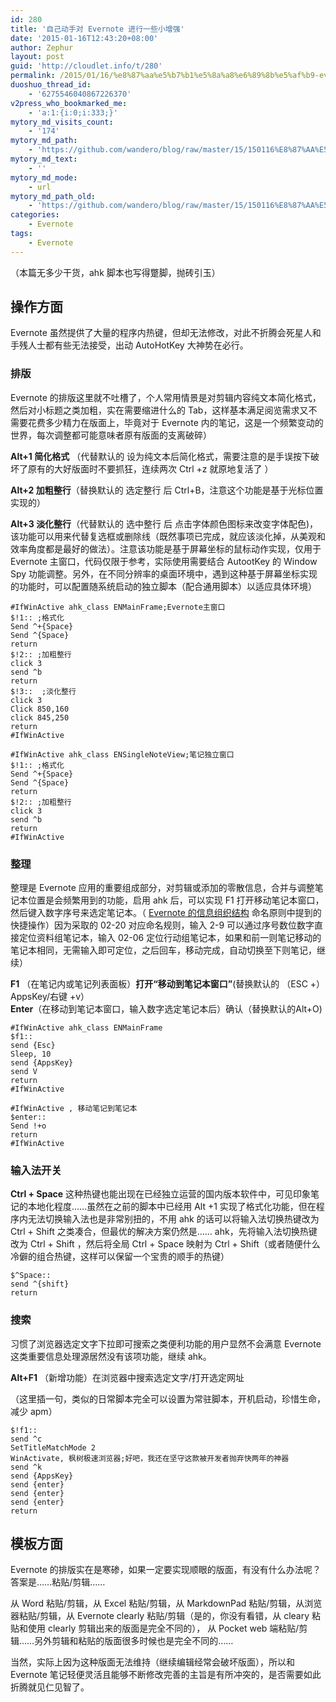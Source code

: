 ```yaml
---
id: 280
title: '自己动手对 Evernote 进行一些小增强'
date: '2015-01-16T12:43:20+08:00'
author: Zephur
layout: post
guid: 'http://cloudlet.info/t/280'
permalink: /2015/01/16/%e8%87%aa%e5%b7%b1%e5%8a%a8%e6%89%8b%e5%af%b9-evernote-%e8%bf%9b%e8%a1%8c%e4%b8%80%e4%ba%9b%e5%b0%8f%e5%a2%9e%e5%bc%ba/
duoshuo_thread_id:
    - '6275546040867226370'
v2press_who_bookmarked_me:
    - 'a:1:{i:0;i:333;}'
mytory_md_visits_count:
    - '174'
mytory_md_path:
    - 'https://github.com/wandero/blog/raw/master/15/150116%E8%87%AA%E5%B7%B1%E5%8A%A8%E6%89%8B%E5%AF%B9%20Evernote%20%E8%BF%9B%E8%A1%8C%E4%B8%80%E4%BA%9B%E5%B0%8F%E5%A2%9E%E5%BC%BA.md'
mytory_md_text:
    - ''
mytory_md_mode:
    - url
mytory_md_path_old:
    - 'https://github.com/wandero/blog/raw/master/15/150116%E8%87%AA%E5%B7%B1%E5%8A%A8%E6%89%8B%E5%AF%B9%20Evernote%20%E8%BF%9B%E8%A1%8C%E4%B8%80%E4%BA%9B%E5%B0%8F%E5%A2%9E%E5%BC%BA.md'
categories:
    - Evernote
tags:
    - Evernote
---
```


（本篇无多少干货，ahk 脚本也写得蹩脚，抛砖引玉）

## 操作方面

Evernote 虽然提供了大量的程序内热键，但却无法修改，对此不折腾会死星人和手残人士都有些无法接受，出动 AutoHotKey 大神势在必行。

<!-- more -->

### **排版**

Evernote 的排版这里就不吐槽了，个人常用情景是对剪辑内容纯文本简化格式，然后对小标题之类加粗，实在需要缩进什么的 Tab，这样基本满足阅览需求又不需要花费多少精力在版面上，毕竟对于 Evernote 内的笔记，这是一个频繁变动的世界，每次调整都可能意味者原有版面的支离破碎）

**Alt+1 简化格式** （代替默认的 设为纯文本后简化格式，需要注意的是手误按下破坏了原有的大好版面时不要抓狂，连续两次 Ctrl +z 就原地复活了 ）

**Alt+2 加粗整行**（替换默认的 选定整行 后 Ctrl+B，注意这个功能是基于光标位置实现的）

**Alt+3 淡化整行**（代替默认的 选中整行 后 点击字体颜色图标来改变字体配色)，该功能可以用来代替复选框或删除线（既然事项已完成，就应该淡化掉，从美观和效率角度都是最好的做法）。注意该功能是基于屏幕坐标的鼠标动作实现，仅用于 Evernote 主窗口，代码仅限于参考，实际使用需要结合 AutootKey 的 Window Spy 功能调整。另外，在不同分辨率的桌面环境中，遇到这种基于屏幕坐标实现的功能时，可以配置随系统启动的独立脚本（配合通用脚本）以适应具体环境）

```
#IfWinActive ahk_class ENMainFrame;Evernote主窗口
$!1:: ;格式化
Send ^+{Space}
Send ^{Space}
return
$!2:: ;加粗整行
click 3
send ^b
return
$!3::  ;淡化整行
click 3
Click 850,160
click 845,250
return
#IfWinActive

#IfWinActive ahk_class ENSingleNoteView;笔记独立窗口
$!1:: ;格式化
Send ^+{Space}
Send ^{Space}
return
$!2:: ;加粗整行
click 3
send ^b
return
#IfWinActive
```

### **整理**

整理是 Evernote 应用的重要组成部分，对剪辑或添加的零散信息，合并与调整笔记本位置是会频繁用到的功能，启用 ahk 后，可以实现 F1 打开移动笔记本窗口，然后键入数字序号来选定笔记本。（ [Evernote 的信息组织结构](http://cloudlet.info/t/279) 命名原则中提到的快捷操作）因为采取的 02-20 对应命名规则，输入 2-9 可以通过序号数位数字直接定位资料组笔记本，输入 02-06 定位行动组笔记本，如果和前一则笔记移动的笔记本相同，无需输入即可定位，之后回车，移动完成，自动切换至下则笔记，继续）

**F1** （在笔记内或笔记列表面板）**打开“移动到笔记本窗口”**(替换默认的 （ESC +） AppsKey/右键 +v）  
**Enter**（在移动到笔记本窗口，输入数字选定笔记本后）确认（替换默认的Alt+O)

```
#IfWinActive ahk_class ENMainFrame
$f1::
send {Esc}
Sleep, 10
send {AppsKey}
send V
return
#IfWinActive

#IfWinActive , 移动笔记到笔记本
$enter::
Send !+o
return
#IfWinActive
```

### **输入法开关**

**Ctrl + Space** 这种热键也能出现在已经独立运营的国内版本软件中，可见印象笔记的本地化程度……虽然在之前的脚本中已经用 Alt +1 实现了格式化功能，但在程序内无法切换输入法也是非常别扭的，不用 ahk 的话可以将输入法切换热键改为 Ctrl + Shift 之类凑合，但最优的解决方案仍然是…… ahk，先将输入法切换热键改为 Ctrl + Shift ，然后将全局 Ctrl + Space 映射为 Ctrl + Shift（或者随便什么冷僻的组合热键，这样可以保留一个宝贵的顺手的热键）

```
$^Space::
send ^{shift}
return
```

### **搜索**

习惯了浏览器选定文字下拉即可搜索之类便利功能的用户显然不会满意 Evernote 这类重要信息处理源居然没有该项功能，继续 ahk。

**Alt+F1** （新增功能）在浏览器中搜索选定文字/打开选定网址

（这里插一句，类似的日常脚本完全可以设置为常驻脚本，开机启动，珍惜生命，减少 apm）

```
$!f1::
send ^c
SetTitleMatchMode 2
WinActivate, 枫树极速浏览器;好吧，我还在坚守这款被开发者抛弃快两年的神器
send ^k
send {AppsKey}
send {enter}
send {enter}
send {enter}
return
```

## 模板方面

Evernote 的排版实在是寒碜，如果一定要实现顺眼的版面，有没有什么办法呢？答案是……粘贴/剪辑……

从 Word 粘贴/剪辑，从 Excel 粘贴/剪辑，从 MarkdownPad 粘贴/剪辑，从浏览器粘贴/剪辑，从 Evernote clearly 粘贴/剪辑（是的，你没有看错，从 cleary 粘贴和使用 clearly 剪辑出来的版面是完全不同的）， 从 Pocket web 端粘贴/剪辑……另外剪辑和粘贴的版面很多时候也是完全不同的……

当然，实际上因为这种版面无法维持（继续编辑经常会破坏版面），所以和 Evernote 笔记轻便灵活且能够不断修改完善的主旨是有所冲突的，是否需要如此折腾就见仁见智了。